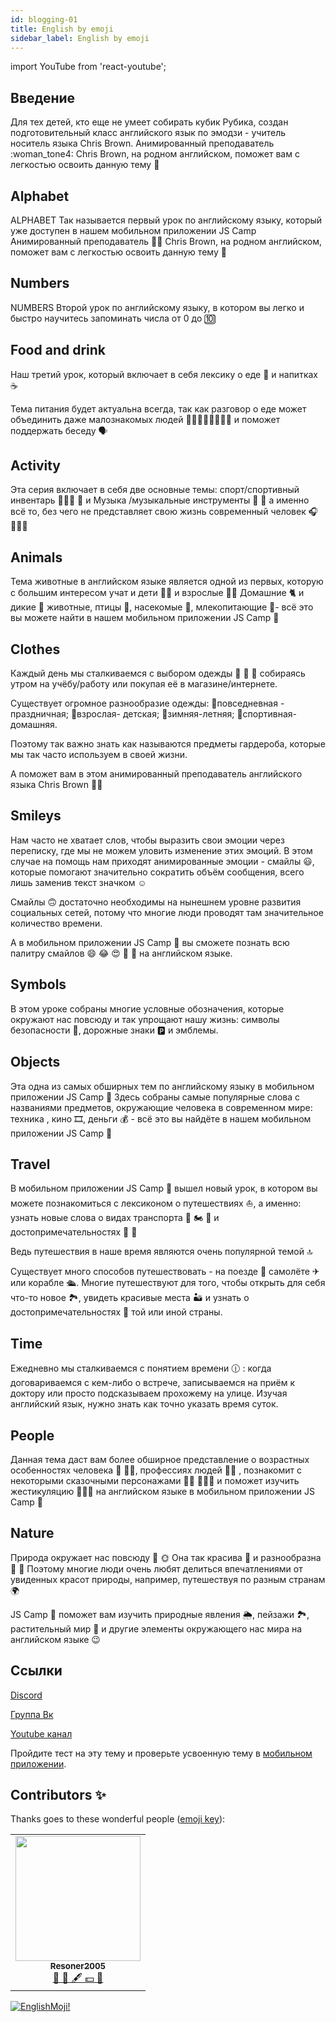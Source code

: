 ```yaml
---
id: blogging-01
title: English by emoji
sidebar_label: English by emoji
---
```


import YouTube from 'react-youtube';

## Введение

Для тех детей, кто еще не умеет собирать кубик Рубика, создан подготовительный класс английского язык по эмодзи - учитель носитель языка Chris Brown.
Анимированный преподаватель :woman_tone4: Chris Brown, на родном английском, поможет вам с легкостью освоить данную тему :100:

## Alphabet

ALPHABET
Так называется первый урок по английскому языку, который уже доступен в нашем мобильном приложении JS Camp
Анимированный преподаватель 👩🏾 Chris Brown, на родном английском, поможет вам с легкостью освоить данную тему 💯

<YouTube videoId='oE7DRc9Ijzc' />

## Numbers

NUMBERS
Второй урок по английскому языку, в котором вы легко и быстро научитесь запоминать числа от 0 до 🔟

<YouTube videoId='BKJkb9K-TwI' />

## Food and drink

Наш третий урок, который включает в себя лексику о еде 🍰 и напитках ☕

Тема питания будет актуальна всегда, так как разговор о еде может объединить даже малознакомых людей 👩🏾‍🦱👱🏻‍♂👦🏽 и поможет поддержать беседу 🗣

<YouTube videoId='95o7TTXN6kg' />

## Activity

Эта серия включает в себя две основные темы: спорт/спортивный инвентарь ⛹🏻‍♀ 🏀 и Музыка /музыкальные инструменты 🎼 🎻 а именно всё то, без чего не представляет свою жизнь современный человек 🎧 🧘🏽‍♀

<YouTube videoId='wzZIQm3VkvI' />

## Animals

Тема животные в английском языке является одной из первых, которую с большим интересом учат и дети 👧🏼 и взрослые 🧔🏽
Домашние 🐈 и дикие 🐗 животные, птицы 🦆, насекомые 🐝, млекопитающие 🐋- всё это вы можете найти в нашем мобильном приложении JS Camp 🦄

<YouTube videoId='k-faBaOPbwo' />

## Clothes

Каждый день мы сталкиваемся с выбором одежды 👕 🤔 👔 собираясь утром на учёбу/работу или покупая её в магазине/интернете.

Существует огромное разнообразие одежды:
💫повседневная - праздничная;
💫взрослая- детская;
💫зимняя-летняя;
💫спортивная-домашняя.

Поэтому так важно знать как называются предметы гардероба, которые мы так часто используем в своей жизни.

А поможет вам в этом анимированный преподаватель английского языка Chris Brown 👩🏾

<YouTube videoId='Il3TBIh26U0' />

## Smileys

Нам часто не хватает слов, чтобы выразить свои эмоции через переписку, где мы не можем уловить изменение этих эмоций.
В этом случае на помощь нам приходят анимированные эмоции - смайлы 😃, которые помогают значительно сократить объём сообщения, всего лишь заменив текст значком ☺

Смайлы 🙃 достаточно необходимы на нынешнем уровне развития социальных сетей, потому что многие люди проводят там значительное количество времени.

А в мобильном приложении JS Camp 🦄 вы сможете познать всю палитру смайлов 😄 😂 😍 🥳 🤑 на английском языке.

<YouTube videoId='actCwSYL9dM' />

## Symbols

В этом уроке собраны многие условные обозначения, которые окружают нас повсюду и так упрощают нашу жизнь: символы безопасности 🚷, дорожные знаки 🅿 и эмблемы.

<YouTube videoId='432vDNxMOpw' />

## Objects

Эта одна из самых обширных тем по английскому языку в мобильном приложении JS Camp 🦄
Здесь собраны самые популярные слова с названиями предметов, окружающие человека в современном мире: техника     , кино 🎞, деньги 💰 - всё это вы найдёте в нашем мобильном приложении JS Camp 🦄

<YouTube videoId='0zIsDnmfqfQ' />

## Travel

В мобильном приложении JS Camp 🦄 вышел новый урок, в котором вы можете познакомиться с лексиконом о путешествиях ⛵, а именно: узнать новые слова о видах транспорта 🚕 🏍 🚂 и достопримечательностях 🗽 🏯

Ведь путешествия в наше время являются очень популярной темой 🔝

Существует много способов путешествовать - на поезде 🚊 самолёте ✈ или корабле 🛳. Многие путешествуют для того, чтобы открыть для себя что-то новое 🏞, увидеть красивые места 🏜 и узнать о достопримечательностях 🏰 той или иной страны.

<YouTube videoId='aoGiGbi540k' />

## Time

Ежедневно мы сталкиваемся с понятием времени 🕧 : когда договариваемся с кем-либо о встрече, записываемся на приём к доктору или просто подсказываем прохожему на улице.
Изучая английский язык, нужно знать как точно указать время суток.
<YouTube videoId='FcO-d7hn_NU' />

## People

Данная тема даст вам более обширное представление о возрастных особенностях человека 👶 👵🏾, профессиях людей 👩‍🎨 ‍, познакомит с некоторыми сказочными персонажами 🧜‍♀ 🦸🏻‍♂ и поможет изучить жестикуляцию 🤞👌🏻 на английском языке в мобильном приложении JS Camp 🦄

<YouTube videoId='9nITEQEKBxs' />

## Nature

Природа окружает нас повсюду 🌳 🌞 Она так красива 🌈 и разнообразна 🌹 🌼 Поэтому многие люди очень любят делиться впечатлениями от увиденных красот природы, например, путешествуя по разным странам 🌍

JS Camp 🦄 поможет вам изучить природные явления 🌦, пейзажи 🏞, растительный мир 🍄 и другие элементы окружающего нас мира на английском языке 😉

<YouTube videoId='Ncy7chtb0CM' />

## Ссылки

[Discord](https://discord.gg/6GDAfXn)

[Группа Вк](https://vk.com/javascriptcamp)

[Youtube канал](https://www.youtube.com/channel/UCR8tIQm7pu8MlPewAlUnzQw)

Пройдите тест на эту тему и проверьте усвоенную тему в [мобильном приложении](http://onelink.to/njhc95).

## Contributors ✨

Thanks goes to these wonderful people ([emoji key](https://allcontributors.org/docs/en/emoji-key)):

<!-- ALL-CONTRIBUTORS-LIST:START - Do not remove or modify this section -->
<!-- prettier-ignore-start -->
<!-- markdownlint-disable -->
<table>
  <tr>
<td align="center"><a href="https://github.com/Resoner2005"><img src="https://avatars1.githubusercontent.com/u/75675814?v=4?s=200" width="200px;" alt=""/><br /><sub><b>Resoner2005</b></sub></a><br /><a href="https://github.com/gHashTag/react-native-village/issues?q=author%3AResoner2005" title="Bug reports">🐛 🎨 🖋 💵 🤔</a></td>
  </tr>
  
</table>

<!-- markdownlint-restore -->
<!-- prettier-ignore-end -->

<!-- ALL-CONTRIBUTORS-LIST:END -->

[![EnglishMoji!](/img/logo/englishmoji.png)](https://link-to.app/xvh7Ush9kl)
